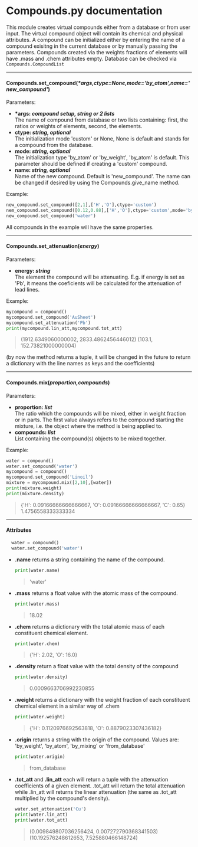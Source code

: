 # Compounds.py documentation

This module creates virtual compounds either from a database or from user input.
The virtual compound object will contain its chemical and physical attributes.
A compound can be initialized either by entering the name of a compound exisitng in the current database or by manually passing the parameters.
Compounds created via the weights fractions of elements will have .mass and .chem attributes empty.
Database can be checked via `Compounds.CompoundList`

---

#### Compounds.set_compound(_\*args,ctype=None,mode='by_atom',name='new_compound'_)
  Parameters:
  * **\*args: _compound setup, string or 2 lists_**
  <br>The name of compound from database or two lists containing: first, the ratios or weights of elements, second, the elements.
  * **ctype: _string, optional_**
  <br>The initialization mode 'custom' or None, None is default and stands for a compound from the database. 
  * **mode: _string, optional_**
  <br>The initialization type 'by_atom' or 'by_weight', 'by_atom' is default. This parameter should be defined if creating a 'custom' compound.
   * **name: _string, optional_**
  <br>Name of the new compound. Default is 'new_compound'. The name can be changed if desired by using the Compounds.give_name method.
  
  Example:
  ```python
  new_compound.set_compound([2,1],['H','O'],ctype='custom')
  nem_compound.set_compound([0.12,0.88],['H','O'],ctype='custom',mode='by_weight')
  new_compound.set_compound('water')
  ```
All compounds in the example will have the same properties.

---

#### Compounds.set_attenuation(_energy_)
  Parameters:
  * **energy: _string_**
  <br>The element the compound will be attenuating. E.g. if energy is set as 'Pb', it means the coeficients will be calculated for the attenuation of lead lines.
  
  Example:
  ```python
  mycompound = compound()
  mycompound.set_compound('AuSheet')
  mycompound.set_attenuation('Pb')
  print(mycompound.lin_att,mycompound.tot_att)
  ```
  > (1912.6349060000002, 2833.4862456446012) (103.1, 152.73821000000004)
  
  (by now the method returns a tuple, it will be changed in the future to return a dictionary with the line names as keys and the coefficients)
  
---

#### Compounds.mix(_proportion,compounds_)
  Parameters:
  * **proportion: _list_**
  <br>The ratio which the compounds will be mixed, either in weight fraction or in parts. The first value always refers to the compound starting the mixture, i.e. the object where the method is being applied to.
  * **compounds: _list_**
  <br>List containing the compound(s) objects to be mixed together.
  
  Example:
  ```python
  water = compound()
  water.set_compound('water')
  mycompound = compound()
  mycompound.set_compound('Linoil')
  mixture = mycompound.mix([2,10],[water])
  print(mixture.weight)
  print(mixture.density)
  ```
  > {'H': 0.09166666666666667, 'O': 0.09166666666666667, 'C': 0.65}
  <br> 1.4756558333333334

---  

#### Attributes
```python
  water = compound()
  water.set_compound('water')
```

* **.name**
  returns a string containing the name of the compound.
  ```python
  print(water.name)
  ```
  > 'water'
* **.mass**
  returns a float value with the atomic mass of the compound.
    ```python
  print(water.mass)
  ```
  > 18.02
* **.chem**
  returns a dictionary with the total atomic mass of each constituent chemical element.
  ```python
  print(water.chem)
  ```
  > {'H': 2.02, 'O': 16.0}
* **.density**
  return a float value with the total density of the compound
  ```python
  print(water.density)
  ```
  > 0.0009663706992230855
* **.weight**
  returns a dictionary with the weight fraction of each constituent chemical element in a similar way of .chem
  ```python
  print(water.weight)
  ```
  > {'H': 0.1120976692563818, 'O': 0.8879023307436182}
* **.origin**
  returns a string with the origin of the compound. Values are: 'by_weight', 'by_atom', 'by_mixing' or 'from_database'
  ```python
  print(water.origin)
  ```
  > from_database
* **.tot_att** and **.lin_att**
  each will return a tuple with the attenuation coefficients of a given element. .tot_att will return the total attenuation while .lin_att will returns the linear attenuation (the same as .tot_att multiplied by the compound's density).
  ```python
  water.set_attenuation('Cu')
  print(water.lin_att)
  print(water.tot_att)
  ```
  > (0.009849807036256424, 0.007272790368341503)
  <br>(10.192576248612653, 7.525880466148724)
